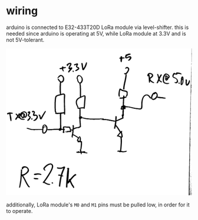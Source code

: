 # wiring

arduino is connected to E32-433T20D LoRa module via level-shifter.
this is needed since arduino is operating at 5V, while LoRa module at 3.3V and is not 5V-tolerant.

![level shifter](level_shifter_3.3_to_5.0.png)

additionally, LoRa module's `M0` and `M1` pins must be pulled low, in order for it to operate.
